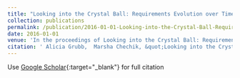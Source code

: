 ```yaml
---
title: "Looking into the Crystal Ball: Requirements Evolution over Time"
collection: publications
permalink: /publication/2016-01-01-Looking-into-the-Crystal-Ball-Requirements-Evolution-over-Time
date: 2016-01-01
venue: 'In the proceedings of Looking into the Crystal Ball: Requirements Evolution over Time'
citation: ' Alicia Grubb,  Marsha Chechik, &quot;Looking into the Crystal Ball: Requirements Evolution over Time.&quot; In the proceedings of Looking into the Crystal Ball: Requirements Evolution over Time, 2016.'
---
```

Use [Google Scholar](https://scholar.google.com/scholar?q=Looking+into+the+Crystal+Ball:+Requirements+Evolution+over+Time){:target="_blank"} for full citation